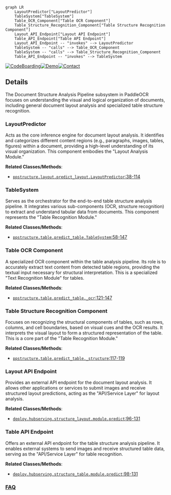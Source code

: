 ```mermaid
graph LR
    LayoutPredictor["LayoutPredictor"]
    TableSystem["TableSystem"]
    Table_OCR_Component["Table OCR Component"]
    Table_Structure_Recognition_Component["Table Structure Recognition Component"]
    Layout_API_Endpoint["Layout API Endpoint"]
    Table_API_Endpoint["Table API Endpoint"]
    Layout_API_Endpoint -- "invokes" --> LayoutPredictor
    TableSystem -- "calls" --> Table_OCR_Component
    TableSystem -- "calls" --> Table_Structure_Recognition_Component
    Table_API_Endpoint -- "invokes" --> TableSystem
```

[![CodeBoarding](https://img.shields.io/badge/Generated%20by-CodeBoarding-9cf?style=flat-square)](https://github.com/CodeBoarding/GeneratedOnBoardings)[![Demo](https://img.shields.io/badge/Try%20our-Demo-blue?style=flat-square)](https://www.codeboarding.org/demo)[![Contact](https://img.shields.io/badge/Contact%20us%20-%20contact@codeboarding.org-lightgrey?style=flat-square)](mailto:contact@codeboarding.org)

## Details

The Document Structure Analysis Pipeline subsystem in PaddleOCR focuses on understanding the visual and logical organization of documents, including general document layout analysis and specialized table structure recognition.

### LayoutPredictor
Acts as the core inference engine for document layout analysis. It identifies and categorizes different content regions (e.g., paragraphs, images, tables, figures) within a document, providing a high-level understanding of its visual organization. This component embodies the "Layout Analysis Module."


**Related Classes/Methods**:

- <a href="https://github.com/PaddlePaddle/PaddleOCR/blob/main/ppstructure/layout/predict_layout.py#L38-L114" target="_blank" rel="noopener noreferrer">`ppstructure.layout.predict_layout.LayoutPredictor`:38-114</a>


### TableSystem
Serves as the orchestrator for the end-to-end table structure analysis pipeline. It integrates various sub-components (OCR, structure recognition) to extract and understand tabular data from documents. This component represents the "Table Recognition Module."


**Related Classes/Methods**:

- <a href="https://github.com/PaddlePaddle/PaddleOCR/blob/main/ppstructure/table/predict_table.py#L58-L147" target="_blank" rel="noopener noreferrer">`ppstructure.table.predict_table.TableSystem`:58-147</a>


### Table OCR Component
A specialized OCR component within the table analysis pipeline. Its role is to accurately extract text content from detected table regions, providing the textual input necessary for structural interpretation. This is a specialized "Text Recognition Module" for tables.


**Related Classes/Methods**:

- <a href="https://github.com/PaddlePaddle/PaddleOCR/blob/main/ppstructure/table/predict_table.py#L121-L147" target="_blank" rel="noopener noreferrer">`ppstructure.table.predict_table._ocr`:121-147</a>


### Table Structure Recognition Component
Focuses on recognizing the structural components of tables, such as rows, columns, and cell boundaries, based on visual cues and the OCR results. It interprets the visual layout to form a structured representation of the table. This is a core part of the "Table Recognition Module."


**Related Classes/Methods**:

- <a href="https://github.com/PaddlePaddle/PaddleOCR/blob/main/ppstructure/table/predict_table.py#L117-L119" target="_blank" rel="noopener noreferrer">`ppstructure.table.predict_table._structure`:117-119</a>


### Layout API Endpoint
Provides an external API endpoint for the document layout analysis. It allows other applications or services to submit images and receive structured layout predictions, acting as the "API/Service Layer" for layout analysis.


**Related Classes/Methods**:

- <a href="https://github.com/PaddlePaddle/PaddleOCR/blob/main/deploy/hubserving/structure_layout/module.py#L96-L131" target="_blank" rel="noopener noreferrer">`deploy.hubserving.structure_layout.module.predict`:96-131</a>


### Table API Endpoint
Offers an external API endpoint for the table structure analysis pipeline. It enables external systems to send images and receive structured table data, serving as the "API/Service Layer" for table recognition.


**Related Classes/Methods**:

- <a href="https://github.com/PaddlePaddle/PaddleOCR/blob/main/deploy/hubserving/structure_table/module.py#L98-L131" target="_blank" rel="noopener noreferrer">`deploy.hubserving.structure_table.module.predict`:98-131</a>




### [FAQ](https://github.com/CodeBoarding/GeneratedOnBoardings/tree/main?tab=readme-ov-file#faq)